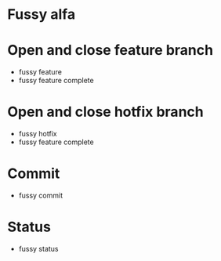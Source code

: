 # Fussy alfa

# Open and close feature branch

 - fussy feature
 - fussy feature complete

# Open and close hotfix branch

 - fussy hotfix
 - fussy feature complete

# Commit

 - fussy commit

# Status

 - fussy status
